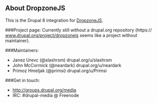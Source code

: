 ## About DropzoneJS

This is the Drupal 8 integration for [DropzoneJS](http://www.dropzonejs.com/).

###Project page:
Currently still without a drupal.org repository (https://
www.drupal.org/project/dropzonejs seems like a project without maintainer).

###Maintainers:
+ Janez Urevc (@slashrsm) drupal.org/u/slashrsm
+ John McCormick (@neardark) drupal.org/u/neardark
+ Primoz Hmeljak (@primsi) drupal.org/u/Primsi

###Get in touch:
 - http://groups.drupal.org/media
 - IRC: #drupal-media @ Freenode
